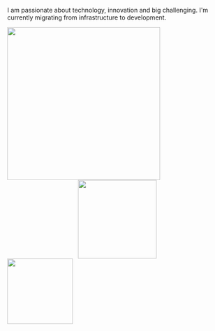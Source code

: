 <p> I am passionate about technology, innovation and big challenging. I'm currently migrating from infrastructure to development. </p>

<img height= "350em" src="https://raw.githubusercontent.com/abhisheknaiidu/abhisheknaiidu/master/code.gif" /> 

<center> <img height="180em" src="https://github-readme-stats.vercel.app/api?username=luisotvio11&show_icons=true&theme=tokyonight"/> </center> 
<img height="150em" src="https://github-readme-stats-eight-theta.vercel.app/api/top-langs/?username=luisotvio11&layout=compact&langs_count=8&theme=tokyonight&include_all_commits=true&count_private=true"/>

 



